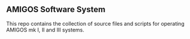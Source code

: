AMIGOS Software System
----------------------


This repo contains the collection of source files and scripts for operating AMIGOS mk I, II and III systems.
